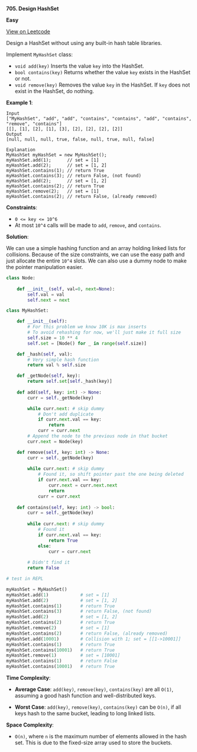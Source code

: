 **705. Design HashSet**

**Easy**

[View on Leetcode](https://leetcode.com/problems/design-hashset/)

Design a HashSet without using any built-in hash table libraries.

Implement `MyHashSet` class:

- `void add(key)` Inserts the value `key` into the HashSet.
- `bool contains(key)` Returns whether the value `key` exists in the HashSet or not.
- `void remove(key)` Removes the value `key` in the HashSet. If `key` does not exist in the HashSet, do nothing.

**Example 1**:

>
    Input
    ["MyHashSet", "add", "add", "contains", "contains", "add", "contains", "remove", "contains"]
    [[], [1], [2], [1], [3], [2], [2], [2], [2]]
    Output
    [null, null, null, true, false, null, true, null, false]

    Explanation
    MyHashSet myHashSet = new MyHashSet();
    myHashSet.add(1);      // set = [1]
    myHashSet.add(2);      // set = [1, 2]
    myHashSet.contains(1); // return True
    myHashSet.contains(3); // return False, (not found)
    myHashSet.add(2);      // set = [1, 2]
    myHashSet.contains(2); // return True
    myHashSet.remove(2);   // set = [1]
    myHashSet.contains(2); // return False, (already removed)

**Constraints**:

- `0 <= key <= 10^6`
- At most `10^4` calls will be made to `add`, `remove`, and `contains`.

**Solution**:

We can use a simple hashing function and an array holding linked lists for collisions. Because of the size constraints, we can use the easy path and just allocate the entire `10^4` slots. We can also use a dummy node to make the pointer manipulation easier.

```python
class Node:
    
    def __init__(self, val=0, next=None):
        self.val = val
        self.next = next

class MyHashSet:

    def __init__(self):
        # For this problem we know 10K is max inserts
        # To avoid rehashing for now, we'll just make it full size
        self.size = 10 ** 4
        self.set = [Node() for _ in range(self.size)]

    def _hash(self, val):
        # Very simple hash function
        return val % self.size

    def _getNode(self, key):
        return self.set[self._hash(key)]
        
    def add(self, key: int) -> None:
        curr = self._getNode(key)

        while curr.next: # skip dummy
            # Don't add duplicate
            if curr.next.val == key:
                return
            curr = curr.next
        # Append the node to the previous node in that bucket
        curr.next = Node(key)

    def remove(self, key: int) -> None:
        curr = self._getNode(key)
        
        while curr.next: # skip dummy
            # Found it, so shift pointer past the one being deleted
            if curr.next.val == key:
                curr.next = curr.next.next
                return
            curr = curr.next
    
    def contains(self, key: int) -> bool:
        curr = self._getNode(key)
        
        while curr.next: # skip dummy
            # Found it
            if curr.next.val == key:
                return True
            else:
                curr = curr.next
        
        # Didn't find it
        return False

# test in REPL

myHashSet = MyHashSet()
myHashSet.add(1)            # set = [1]
myHashSet.add(2)            # set = [1, 2]
myHashSet.contains(1)       # return True
myHashSet.contains(3)       # return False, (not found)
myHashSet.add(2)            # set = [1, 2]
myHashSet.contains(2)       # return True
myHashSet.remove(2)         # set = [1]
myHashSet.contains(2)       # return False, (already removed)
myHashSet.add(10001)        # Collision with 1; set = [[1->10001]]
myHashSet.contains(1)       # return True
myHashSet.contains(10001)   # return True
myHashSet.remove(1)         # set = [10001]
myHashSet.contains(1)       # return False
myHashSet.contains(10001)   # return True
```

**Time Complexity**:

- **Average Case**: `add(key)`, `remove(key)`, `contains(key)` are all `O(1)`, assuming a good hash function and well-distributed keys.

- **Worst Case**: `add(key)`, `remove(key)`, `contains(key)` can be `O(n)`, if all keys hash to the same bucket, leading to long linked lists.

**Space Complexity**:

- `O(n)`, where `n` is the maximum number of elements allowed in the hash set. This is due to the fixed-size array used to store the buckets.
